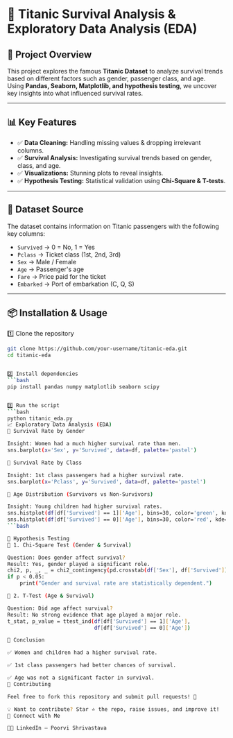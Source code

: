 # 🚢 Titanic Survival Analysis & Exploratory Data Analysis (EDA)

## 📌 Project Overview
This project explores the famous **Titanic Dataset** to analyze survival trends based on different factors such as gender, passenger class, and age.  
Using **Pandas, Seaborn, Matplotlib, and hypothesis testing**, we uncover key insights into what influenced survival rates.

---

## 📊 Key Features
- ✅ **Data Cleaning:** Handling missing values & dropping irrelevant columns.  
- ✅ **Survival Analysis:** Investigating survival trends based on gender, class, and age.  
- ✅ **Visualizations:** Stunning plots to reveal insights.  
- ✅ **Hypothesis Testing:** Statistical validation using **Chi-Square & T-tests**.  

---

## 📂 Dataset Source
The dataset contains information on Titanic passengers with the following key columns:  

- `Survived` → 0 = No, 1 = Yes  
- `Pclass` → Ticket class (1st, 2nd, 3rd)  
- `Sex` → Male / Female  
- `Age` → Passenger's age  
- `Fare` → Price paid for the ticket  
- `Embarked` → Port of embarkation (C, Q, S)  

---

## 📦 Installation & Usage

1️⃣ Clone the repository  
```bash
git clone https://github.com/your-username/titanic-eda.git
cd titanic-eda


2️⃣ Install dependencies
```bash
pip install pandas numpy matplotlib seaborn scipy


3️⃣ Run the script
```bash
python titanic_eda.py
📈 Exploratory Data Analysis (EDA)
🔹 Survival Rate by Gender

Insight: Women had a much higher survival rate than men.
sns.barplot(x='Sex', y='Survived', data=df, palette='pastel')

🔹 Survival Rate by Class

Insight: 1st class passengers had a higher survival rate.
sns.barplot(x='Pclass', y='Survived', data=df, palette='pastel')

🔹 Age Distribution (Survivors vs Non-Survivors)

Insight: Young children had higher survival rates.
sns.histplot(df[df['Survived'] == 1]['Age'], bins=30, color='green', kde=True)
sns.histplot(df[df['Survived'] == 0]['Age'], bins=30, color='red', kde=True)
```bash

🧪 Hypothesis Testing
📌 1. Chi-Square Test (Gender & Survival)

Question: Does gender affect survival?
Result: Yes, gender played a significant role.
chi2, p, _, _ = chi2_contingency(pd.crosstab(df['Sex'], df['Survived']))
if p < 0.05:
    print("Gender and survival rate are statistically dependent.")

📌 2. T-Test (Age & Survival)

Question: Did age affect survival?
Result: No strong evidence that age played a major role.
t_stat, p_value = ttest_ind(df[df['Survived'] == 1]['Age'],
                            df[df['Survived'] == 0]['Age'])

📌 Conclusion

✅ Women and children had a higher survival rate.

✅ 1st class passengers had better chances of survival.

✅ Age was not a significant factor in survival.
🤝 Contributing

Feel free to fork this repository and submit pull requests! 🚀

💡 Want to contribute? Star ⭐ the repo, raise issues, and improve it!
🔗 Connect with Me

👩‍💻 LinkedIn – Poorvi Shrivastava
